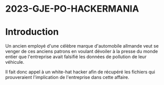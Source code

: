 # 2023-GJE-PO-HACKERMANIA
# Introduction

Un ancien employé d'une célèbre marque d'automobile allmande veut se venger de ces anciens patrons en voulant dévoiler à la presse du monde entier
que l'entreprise avait falsifié les données de pollution de leur véhicule.

Il fait donc appel à un white-hat hacker afin de récupéré les fichiers qui prouveraient l'implication de l'entreprise dans cette affaire.
